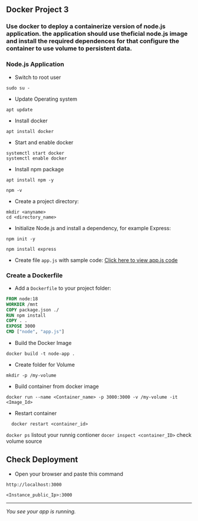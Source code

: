 ## Docker Project 3

### Use docker to deploy a containerize version of node.js application. the application should use theficial node.js image and install the required dependences for that configure the container to use volume to persistent data. 


### Node.js Application

- Switch to root user
``` 
sudo su -
```
- Update Operating system
```
apt update
```
- Install docker
``` 
apt install docker 
```
- Start and enable docker
```
systemctl start docker
systemctl enable docker
```
- Install npm package
```
apt install npm -y
```
```
npm -v
```
  
- Create a project directory:

```
mkdir <anyname> 
cd <directory_name>
```

- Initialize Node.js and install a dependency, for example Express:

```
npm init -y
```
```
npm install express
```

- Create file `app.js` with sample code:
[Click here to view app.js code](https://github.com/Mayurhatte09/docker-projects/blob/main/Docker-project-3/app.js)

### Create a Dockerfile

- Add a `Dockerfile` to your project folder:

```dockerfile
FROM node:18
WORKDIR /mnt
COPY package.json ./
RUN npm install
COPY . .
EXPOSE 3000
CMD ["node", "app.js"]
```

- Build the Docker Image
```
docker build -t node-app .
```


- Create folder for Volume
```
mkdir -p /my-volume
```
- Build container from docker image
```
docker run --name <Container_name> -p 3000:3000 -v /my-volume -it <Image_Id>
```
- Restart container
```
  docker restart <container_id>
```
`docker ps` listout your runnig contioner
`docer inspect <container_ID>` check volume source

## Check Deployment
- Open your browser and paste this command
```visit
http://localhost:3000
```
```visit
<Instance_public_Ip>:3000
```
---
*You see your app is running.*





